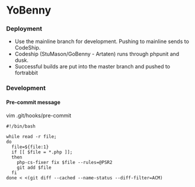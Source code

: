 # YoBenny

### Deployment
- Use the mainline branch for development. Pushing to mainline sends to CodeShip.
- Codeship (StuMason/GoBenny - Artaten) runs through phpunit and dusk.
- Successful builds are put into the master branch and pushed to fortrabbit

### Development
#### Pre-commit message
vim .git/hooks/pre-commit
```
#!/bin/bash

while read -r file;
do
  file=${file:1}
  if [[ $file = *.php ]];
  then
    php-cs-fixer fix $file --rules=@PSR2
    git add $file
  fi
done < <(git diff --cached --name-status --diff-filter=ACM)
```